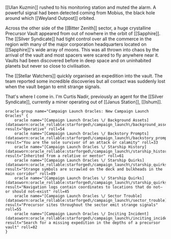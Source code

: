 [[Ulan Kuzmin]] rushed to his monitoring station and muted the alarm. A powerful signal had been detected coming from Mobius, the black hole around which [[Weyland Outpost]] orbited.

Across the other side of the [[Bitter Zenith]] sector, a huge crystalline Precursor Vault appeared from out of nowhere in the orbit of [[Sapphire]]. The [[Silver Syndicate]] had tight control over all the commerce in the region with many of the major corporation headquarters located on [[Sapphire]]'s wide array of moons. This was all thrown into chaos by the arrival of the vault and most spacers were scared to fly anywhere near it. Vaults had been discovered before in deep space and on uninhabited planets but never so close to civilisation.

The [[Stellar Watchers]] quickly organised an expedition into the vault. The team reported some incredible discoveries but all contact was suddenly lost when the vault began to emit strange signals.

That's where I come in. I'm Curtis Nadir, previously an agent for the [[Silver Syndicate]], currently a miner operating out of [[Janus Station]], [[Ishum]]. 

```iron-vault-mechanics
oracle-group name="Campaign Launch Oracles: New Campaign Launch Oracles" {
    oracle name="[Campaign Launch Oracles \/ Background Assets](datasworn:oracle_rollable:starforged\/campaign_launch\/background_assets)" result="Operative" roll=54
    oracle name="[Campaign Launch Oracles \/ Backstory Prompts](datasworn:oracle_rollable:starforged\/campaign_launch\/backstory_prompts)" result="You are the sole survivor of an attack or calamity" roll=33
    oracle name="[Campaign Launch Oracles \/ Starship History](datasworn:oracle_rollable:starforged\/campaign_launch\/starship_history)" result="Inherited from a relative or mentor" roll=61
    oracle name="[Campaign Launch Oracles \/ Starship Quirks](datasworn:oracle_rollable:starforged\/campaign_launch\/starship_quirks)" result="Strange symbols are scrawled on the deck and bulkheads in the main corridor" roll=89
    oracle name="[Campaign Launch Oracles \/ Starship Quirks](datasworn:oracle_rollable:starforged\/campaign_launch\/starship_quirks)" result="Navigation logs contain coordinates to locations that do not—or should not—exist" roll=45
    oracle name="[Campaign Launch Oracles \/ Sector Trouble](datasworn:oracle_rollable:starforged\/campaign_launch\/sector_trouble)" result="Precursor sites throughout the sector emit strange signals" roll=55
    oracle name="[Campaign Launch Oracles \/ Inciting Incident](datasworn:oracle_rollable:starforged\/campaign_launch\/inciting_incident)" result="Search for a missing expedition in the depths of a precursor vault" roll=82
}
```
